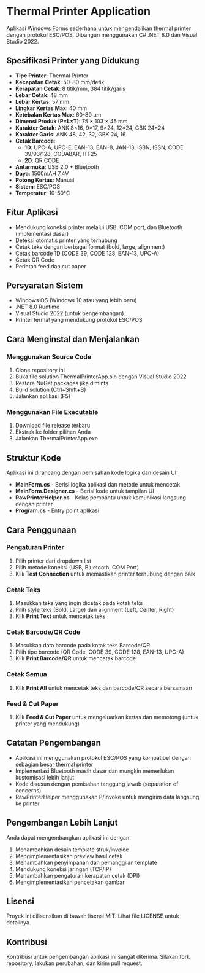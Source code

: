 # Thermal Printer Application

Aplikasi Windows Forms sederhana untuk mengendalikan thermal printer dengan protokol ESC/POS. Dibangun menggunakan C# .NET 8.0 dan Visual Studio 2022.

## Spesifikasi Printer yang Didukung

* **Tipe Printer**: Thermal Printer
* **Kecepatan Cetak**: 50-80 mm/detik
* **Kerapatan Cetak**: 8 titik/mm, 384 titik/garis
* **Lebar Cetak**: 48 mm
* **Lebar Kertas**: 57 mm
* **Lingkar Kertas Max**: 40 mm
* **Ketebalan Kertas Max**: 60-80 μm
* **Dimensi Produk (P×L×T)**: 75 × 103 × 45 mm
* **Karakter Cetak**: ANK 8×16, 9×17, 9×24, 12×24, GBK 24×24
* **Karakter Garis**: ANK 48, 42, 32, GBK 24, 16
* **Cetak Barcode**:
   * **1D**: UPC-A, UPC-E, EAN-13, EAN-8, JAN-13, ISBN, ISSN, CODE 39/93/128, CODABAR, ITF25
   * **2D**: QR CODE
* **Antarmuka**: USB 2.0 + Bluetooth
* **Daya**: 1500mAH 7.4V
* **Potong Kertas**: Manual
* **Sistem**: ESC/POS
* **Temperatur**: 10-50°C

## Fitur Aplikasi

- Mendukung koneksi printer melalui USB, COM port, dan Bluetooth (implementasi dasar)
- Deteksi otomatis printer yang terhubung
- Cetak teks dengan berbagai format (bold, large, alignment)
- Cetak barcode 1D (CODE 39, CODE 128, EAN-13, UPC-A)
- Cetak QR Code
- Perintah feed dan cut paper

## Persyaratan Sistem

- Windows OS (Windows 10 atau yang lebih baru)
- .NET 8.0 Runtime 
- Visual Studio 2022 (untuk pengembangan)
- Printer termal yang mendukung protokol ESC/POS

## Cara Menginstal dan Menjalankan

### Menggunakan Source Code
1. Clone repository ini
2. Buka file solution ThermalPrinterApp.sln dengan Visual Studio 2022
3. Restore NuGet packages jika diminta
4. Build solution (Ctrl+Shift+B)
5. Jalankan aplikasi (F5)

### Menggunakan File Executable
1. Download file release terbaru
2. Ekstrak ke folder pilihan Anda
3. Jalankan ThermalPrinterApp.exe

## Struktur Kode

Aplikasi ini dirancang dengan pemisahan kode logika dan desain UI:

- **MainForm.cs** - Berisi logika aplikasi dan metode untuk mencetak
- **MainForm.Designer.cs** - Berisi kode untuk tampilan UI
- **RawPrinterHelper.cs** - Kelas pembantu untuk komunikasi langsung dengan printer
- **Program.cs** - Entry point aplikasi

## Cara Penggunaan

### Pengaturan Printer
1. Pilih printer dari dropdown list
2. Pilih metode koneksi (USB, Bluetooth, COM Port)
3. Klik **Test Connection** untuk memastikan printer terhubung dengan baik

### Cetak Teks
1. Masukkan teks yang ingin dicetak pada kotak teks
2. Pilih style teks (Bold, Large) dan alignment (Left, Center, Right)
3. Klik **Print Text** untuk mencetak teks

### Cetak Barcode/QR Code
1. Masukkan data barcode pada kotak teks Barcode/QR
2. Pilih tipe barcode (QR Code, CODE 39, CODE 128, EAN-13, UPC-A)
3. Klik **Print Barcode/QR** untuk mencetak barcode

### Cetak Semua
1. Klik **Print All** untuk mencetak teks dan barcode/QR secara bersamaan

### Feed & Cut Paper
1. Klik **Feed & Cut Paper** untuk mengeluarkan kertas dan memotong (untuk printer yang mendukung)

## Catatan Pengembangan

- Aplikasi ini menggunakan protokol ESC/POS yang kompatibel dengan sebagian besar thermal printer
- Implementasi Bluetooth masih dasar dan mungkin memerlukan kustomisasi lebih lanjut
- Kode disusun dengan pemisahan tanggung jawab (separation of concerns)
- RawPrinterHelper menggunakan P/Invoke untuk mengirim data langsung ke printer

## Pengembangan Lebih Lanjut

Anda dapat mengembangkan aplikasi ini dengan:
1. Menambahkan desain template struk/invoice
2. Mengimplementasikan preview hasil cetak
3. Menambahkan penyimpanan dan pemanggilan template 
4. Mendukung koneksi jaringan (TCP/IP)
5. Menambahkan pengaturan kerapatan cetak (DPI)
6. Mengimplementasikan pencetakan gambar

## Lisensi

Proyek ini dilisensikan di bawah lisensi MIT. Lihat file LICENSE untuk detailnya.

## Kontribusi

Kontribusi untuk pengembangan aplikasi ini sangat diterima. Silakan fork repository, lakukan perubahan, dan kirim pull request.
